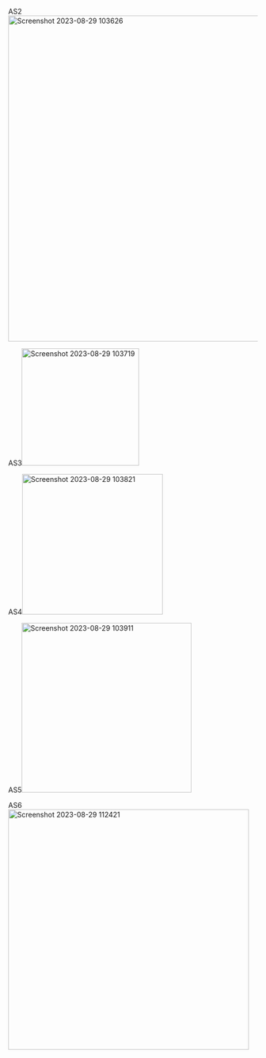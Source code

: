 AS2<img width="659" alt="Screenshot 2023-08-29 103626" src="https://github.com/LINHTRAN9x/AssigmentSQL/assets/133183567/707909f1-52b4-4b15-8381-6142e016e62b">

AS3<img width="237" alt="Screenshot 2023-08-29 103719" src="https://github.com/LINHTRAN9x/AssigmentSQL/assets/133183567/29307c50-11ee-42bc-b8d0-26dea072ae24">

AS4<img width="284" alt="Screenshot 2023-08-29 103821" src="https://github.com/LINHTRAN9x/AssigmentSQL/assets/133183567/4289977f-4b51-4aac-a1a4-5b8107c93fe7">

AS5<img width="343" alt="Screenshot 2023-08-29 103911" src="https://github.com/LINHTRAN9x/AssigmentSQL/assets/133183567/cae8ffb3-424d-409d-8b8d-864fdb39afd6">

AS6<img width="486" alt="Screenshot 2023-08-29 112421" src="https://github.com/LINHTRAN9x/AssigmentSQL/assets/133183567/fd6ea933-d843-401d-b363-723b651fcfe6">
